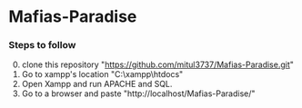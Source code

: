# Mafias-Paradise

### Steps to follow
0. clone this repository "https://github.com/mitul3737/Mafias-Paradise.git"
1. Go to xampp's location "C:\xampp\htdocs"
2. Open Xampp and run APACHE and SQL.
3. Go to a browser and paste "http://localhost/Mafias-Paradise/"
